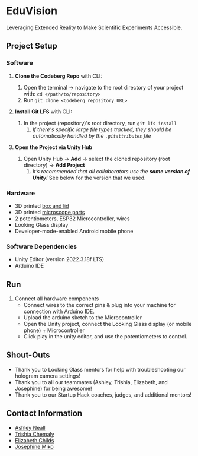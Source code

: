 # EduVision
Leveraging Extended Reality to Make Scientific Experiments Accessible.

## Project Setup

### Software
1. **Clone the Codeberg Repo** with CLI:
    1. Open the terminal → navigate to the root directory of your project with: `cd </path/to/repository>`
    2. Run `git clone <Codeberg_repository_URL>`

2. **Install Git LFS** with CLI:
    1. In the project (repository)'s root directory, run `git lfs install`
        1. _If there's specific large file types tracked, they should be automatically handled by the `.gitattributes` file_

3. **Open the Project via Unity Hub**
   1. Open Unity Hub → **Add** → select the cloned repository (root directory) → **Add Project**
      1. _It’s recommended that all collaborators use the **same version of Unity**!_ See below for the version that we used.

### Hardware

- 3D printed [box and lid](https://www.tinkercad.com/things/conAYZMl6hU-eduvision-potentiometer-box)
- 3D printed [microscope parts](https://cad.onshape.com/documents/7748fbc7720702ea8f2c18d3/w/c43cdd82785fb79c6b7ef396/e/2c4b4c916f691f39ec568f05?renderMode=0&uiState=65b69d539033a949217c0220)
- 2 potentiometers, ESP32 Microcontroller, wires
- Looking Glass display
- Developer-mode-enabled Android mobile phone

### Software Dependencies
- Unity Editor (version 2022.3.18f LTS)
- Arduino IDE

## Run
1. Connect all hardware components
   - Connect wires to the correct pins & plug into your machine for connection with Arduino IDE.
   - Upload the arduino sketch to the Microcontroller
   - Open the Unity project, connect the Looking Glass display (or mobile phone) + Microcontroller
   - Click play in the unity editor, and use the potentiometers to control.


## Shout-Outs
- Thank you to Looking Glass mentors for help with troubleshooting our hologram camera settings!
- Thank you to all our teammates (Ashley, Trishia, Elizabeth, and Josephine) for being awesome!
- Thank you to our Startup Hack coaches, judges, and additional mentors!

## Contact Information
- [Ashley Neall](https://aneall.github.io/)
- [Trishia Chemaly](https://tchemaly.github.io/)
- [Elizabeth Childs](https://impact.stanford.edu/people/elizabeth-childs)
- [Josephine Miko](https://www.linkedin.com/in/josephine-miko-b77397296/?originalSubdomain=ca)
